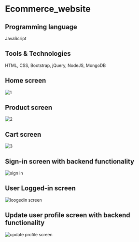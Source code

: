 # Ecommerce_website

## Programming language
JavaScript

## Tools & Technologies
HTML, CSS, Bootstrap, jQuery, NodeJS, MongoDB



## Home screen
![1](https://user-images.githubusercontent.com/79206625/125509846-d49f8dc4-79e9-4b7a-a868-3193677bc39b.PNG)

## Product screen
![2](https://user-images.githubusercontent.com/79206625/125510390-2869c6be-d08a-464a-ae3b-db4122f4cbef.PNG)

## Cart screen
![3](https://user-images.githubusercontent.com/79206625/125511047-5fb3021e-42fb-476b-8ca3-d241ab7d060e.PNG)

## Sign-in screen with backend functionality
![sign in](https://user-images.githubusercontent.com/79206625/125511083-38bfa045-cc3a-416c-8193-3d88657f56fa.PNG)

## User Logged-in screen
![loogedin screen](https://user-images.githubusercontent.com/79206625/125511135-295d026a-f072-4212-a82a-e78121cdccd4.PNG)

## Update user profile screen with backend functionality
![update profile screen](https://user-images.githubusercontent.com/79206625/125511267-667d97e9-dcff-407c-9144-9f311f0617ea.PNG)


